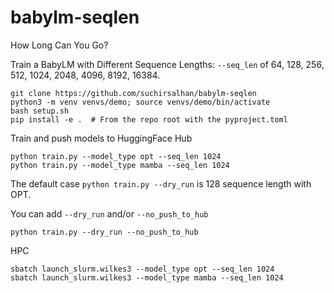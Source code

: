 # babylm-seqlen
How Long Can You Go? 

Train a BabyLM with Different Sequence Lengths: `--seq_len` of 64, 128, 256, 512, 1024, 2048, 4096, 8192, 16384.

```
git clone https://github.com/suchirsalhan/babylm-seqlen
python3 -m venv venvs/demo; source venvs/demo/bin/activate
bash setup.sh
pip install -e .  # From the repo root with the pyproject.toml
```

Train and push models to HuggingFace Hub
```
python train.py --model_type opt --seq_len 1024
python train.py --model_type mamba --seq_len 1024 
```
The default case `python train.py --dry_run` is 128 sequence length with OPT.

You can add  `--dry_run` and/or `--no_push_to_hub` 
```
python train.py --dry_run --no_push_to_hub
```

HPC 
```
sbatch launch_slurm.wilkes3 --model_type opt --seq_len 1024 
sbatch launch_slurm.wilkes3 --model_type mamba --seq_len 1024 
```
